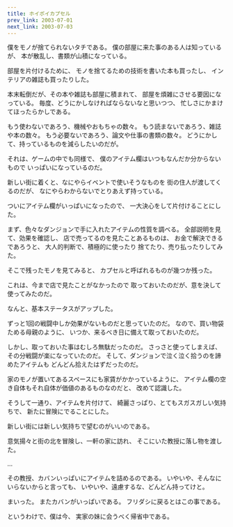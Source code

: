```yaml
---
title: ホイポイカプセル
prev_link: 2003-07-01
next_link: 2003-07-03
---
```

僕をモノが捨てられないタチである。
僕の部屋に来た事のある人は知っているが、
本が散乱し、書類が山積になっている。

部屋を片付けるために、
モノを捨てるための技術を書いた本も買ったし、
インテリアの雑誌も買ったりした。

本末転倒だが、その本や雑誌も部屋に積まれて、
部屋を煩雑にさせる要因になっている。
毎度、どうにかしなければならないなと思いつつ、
忙しさにかまけてほったらかしである。

もう使わないであろう、機械やおもちゃの数々。
もう読まないであろう、雑誌や本の数々。
もう必要ないであろう、論文や仕事の書類の数々。
どうにかして、持っているものを減らしたいのだが。


それは、ゲームの中でも同様で、
僕のアイテム欄はいつもなんだか分からないもので
いっぱいになっているのだ。

新しい街に着くと、なにやらイベントで使いそうなものを
街の住人が渡してくるのだが、
なにやらわからないでとりあえず持っている。

ついにアイテム欄がいっぱいになったので、
一大決心をして片付けることにした。

まず、色々なダンジョンで手に入れたアイテムの性質を調べる。
全部説明を見て、効果を確認し、
店で売ってるのを見たことあるものは、
お金で解決できるであろうと、
大人的判断で、積極的に使ったり
捨てたり、売り払ったりしてみた。

そこで残ったモノを見てみると、
カプセルと呼ばれるものが幾つか残った。

これは、今まで店で見たことがなかったので
取っておいたのだが、意を決して使ってみたのだ。

なんと、基本ステータスがアップした。

ずっと1回の戦闘中しか効果がないものだと思っていたのだ。
なので、買い物袋ためる母親のように、
いつか、来るべき日に備えて取っておいたのだ。

しかし、取っておいた事はむしろ無駄だったのだ。
さっさと使ってしまえば、その分戦闘が楽になっていたのだ。
そして、ダンジョンで泣く泣く拾うのを諦めたアイテムも
どんどん拾えたはずだったのだ。

家のモノが置いてあるスペースにも家賃がかかっているように、
アイテム欄の空き自体もそれ自体が価値のあるものなのだと、
改めて認識した。

そうして一通り、アイテムを片付けて、
綺麗さっぱり、とてもスガスガしい気持ちで、
新たに冒険にでることにした。


新しい街には新しい気持ちで望むのがいいのである。


意気揚々と街の北を冒険し、一軒の家に訪れ、
そこにいた教授に落し物を渡した。

…

その教授、カバンいっぱいにアイテムを詰めるのである。
いやいや、そんなにいらないからと言っても、
いやいや、遠慮するな、どんどん持ってけと。

まいった。
またカバンがいっぱいである。
フリダシに戻るとはこの事である。


というわけで、僕は今、
実家の妹に会うべく帰省中である。
